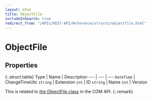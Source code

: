 ```yaml
---
layout: mfws
title: ObjectFile
includeInSearch: true
redirect_from: "/APIs/REST-API/Reference/structs/objectfile.html"
---
```


# ObjectFile

## Properties

{:.struct.table}
Type | Name | Description
--- | --- | ---
`DateTime` | ChangeTimeUtc
`string` | Extension
`int` | ID
`string` | Name
`int` | Version

This is related to [the ObjectFile class](https://www.m-files.com/api/documentation/index.html#MFilesAPI~ObjectFile.html) in the COM API.
{:.remark}